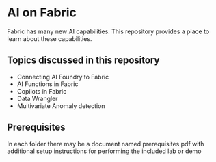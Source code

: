 # AI on Fabric
Fabric has many new AI capabilities. This repository provides a place to learn about these capabilities.

## Topics discussed in this repository
* Connecting AI Foundry to Fabric
* AI Functions in Fabric
* Copilots in Fabric
* Data Wrangler
* Multivariate Anomaly detection

## Prerequisites
In each folder there may be a document named prerequisites.pdf with additional setup instructions for performing the included lab or demo
